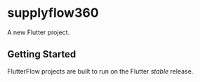 # supplyflow360

A new Flutter project.

## Getting Started

FlutterFlow projects are built to run on the Flutter _stable_ release.
